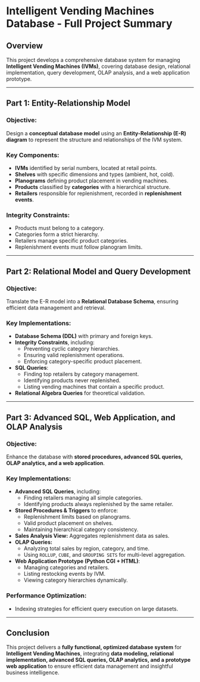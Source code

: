 # Intelligent Vending Machines Database - Full Project Summary

## Overview
This project develops a comprehensive database system for managing **Intelligent Vending Machines (IVMs)**, covering database design, relational implementation, query development, OLAP analysis, and a web application prototype.

---

## **Part 1: Entity-Relationship Model**
### **Objective:**  
Design a **conceptual database model** using an **Entity-Relationship (E-R) diagram** to represent the structure and relationships of the IVM system.

### **Key Components:**
- **IVMs** identified by serial numbers, located at retail points.
- **Shelves** with specific dimensions and types (ambient, hot, cold).
- **Planograms** defining product placement in vending machines.
- **Products** classified by **categories** with a hierarchical structure.
- **Retailers** responsible for replenishment, recorded in **replenishment events**.

### **Integrity Constraints:**
- Products must belong to a category.
- Categories form a strict hierarchy.
- Retailers manage specific product categories.
- Replenishment events must follow planogram limits.

---

## **Part 2: Relational Model and Query Development**
### **Objective:**  
Translate the E-R model into a **Relational Database Schema**, ensuring efficient data management and retrieval.

### **Key Implementations:**
- **Database Schema (DDL)** with primary and foreign keys.
- **Integrity Constraints**, including:
  - Preventing cyclic category hierarchies.
  - Ensuring valid replenishment operations.
  - Enforcing category-specific product placement.
- **SQL Queries**:
  - Finding top retailers by category management.
  - Identifying products never replenished.
  - Listing vending machines that contain a specific product.
- **Relational Algebra Queries** for theoretical validation.

---

## **Part 3: Advanced SQL, Web Application, and OLAP Analysis**
### **Objective:**  
Enhance the database with **stored procedures, advanced SQL queries, OLAP analytics, and a web application**.

### **Key Implementations:**
- **Advanced SQL Queries**, including:
  - Finding retailers managing all simple categories.
  - Identifying products always replenished by the same retailer.
- **Stored Procedures & Triggers** to enforce:
  - Replenishment limits based on planograms.
  - Valid product placement on shelves.
  - Maintaining hierarchical category consistency.
- **Sales Analysis View:** Aggregates replenishment data as sales.
- **OLAP Queries:**  
  - Analyzing total sales by region, category, and time.
  - Using `ROLLUP`, `CUBE`, and `GROUPING SETS` for multi-level aggregation.
- **Web Application Prototype (Python CGI + HTML)**:
  - Managing categories and retailers.
  - Listing restocking events by IVM.
  - Viewing category hierarchies dynamically.

### **Performance Optimization:**
- Indexing strategies for efficient query execution on large datasets.

---

## **Conclusion**
This project delivers a **fully functional, optimized database system** for **Intelligent Vending Machines**, integrating **data modeling, relational implementation, advanced SQL queries, OLAP analytics, and a prototype web application** to ensure efficient data management and insightful business intelligence.
